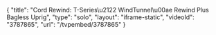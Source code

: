 {
    "title": "Cord Rewind: T-Series\u2122 WindTunnel\u00ae Rewind Plus Bagless Uprig",
    "type": "solo",
    "layout": "iframe-static",
    "videoId": "3787865",
    "url": "\/tvpembed\/3787865"
}